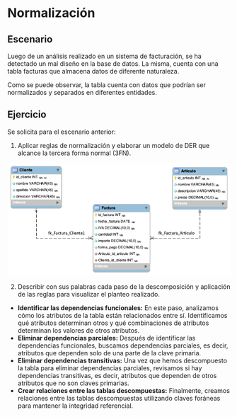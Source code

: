 # Normalización

## Escenario

Luego de un análisis realizado en un sistema de facturación, se ha detectado un mal diseño en la base de datos. La misma, cuenta con una tabla facturas que almacena datos de diferente naturaleza.

Como se puede observar, la tabla cuenta con datos que podrían ser normalizados y separados en diferentes entidades.

## Ejercicio

Se solicita para el escenario anterior:

1. Aplicar reglas de normalización y elaborar un modelo de DER que alcance la tercera forma normal (3FN).

![DER](DER.png)

2. Describir con sus palabras cada paso de la descomposición y aplicación de las reglas para visualizar el planteo realizado.

- **Identificar las dependencias funcionales:** En este paso, analizamos cómo los atributos de la tabla están relacionados entre sí. Identificamos qué atributos determinan otros y qué combinaciones de atributos determinan los valores de otros atributos.
- **Eliminar dependencias parciales:** Después de identificar las dependencias funcionales, buscamos dependencias parciales, es decir, atributos que dependen solo de una parte de la clave primaria.
- **Eliminar dependencias transitivas:** Una vez que hemos descompuesto la tabla para eliminar dependencias parciales, revisamos si hay dependencias transitivas, es decir, atributos que dependen de otros atributos que no son claves primarias.
- **Crear relaciones entre las tablas descompuestas:** Finalmente, creamos relaciones entre las tablas descompuestas utilizando claves foráneas para mantener la integridad referencial.
